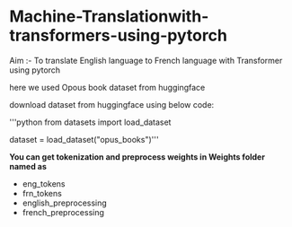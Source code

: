 # Machine-Translationwith-transformers-using-pytorch

Aim :- To translate English language to French language with Transformer using pytorch

here we used Opous book dataset from huggingface

download dataset from huggingface using below code:

'''python
from datasets import load_dataset

dataset = load_dataset("opus_books")'''

 **You can get tokenization and preprocess weights in Weights folder named as**
* eng_tokens
* frn_tokens
* english_preprocessing
* french_preprocessing

  

